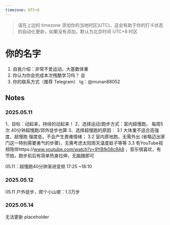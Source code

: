 ```yaml
---
timezone: UTC+8
---
```


> 请在上边的 timezone 添加你的当地时区(UTC)，这会有助于你的打卡状态的自动化更新，如果没有添加，默认为北京时间 UTC+8 时区


# 你的名字

1. 自我介绍：非常不爱运动，大基数体重
2. 你认为你会完成本次残酷学习吗？ 会
3. 你的联系方式（推荐 Telegram） tg：@munan88052

## Notes

<!-- Content_START -->

### 2025.05.11

1、目标：动起来，持续的动起来！ 
2、选择运动/跑步方式：室内超慢跑， 每周5次 40分钟超慢跑/郊外徒步也算
3、选择超慢跑的原因：
	3.1 大体重不适合高强度，超慢跑 强度低，不会产生畏难情绪；
	3.2 室内原地跑，无需外出 (省略迈出家门这一特别需要勇气的步骤)，无需考虑太阳雨天温度蚊子等等
	3.3 有YouTube视频陪伴https://www.youtube.com/watch?v=9YBfk08cRA8 ，音乐很喜欢，有节拍，跑步前后有简单热身拉伸，无脑跟即可

05.11：超慢跑40分钟渐进变频 17:25 ~18:10


### 2025.05.12
05.11 户外徒步，爬个小山坡：1.3万步

### 2025.05.14
无法更新 placeholder

<!-- Content_END -->
